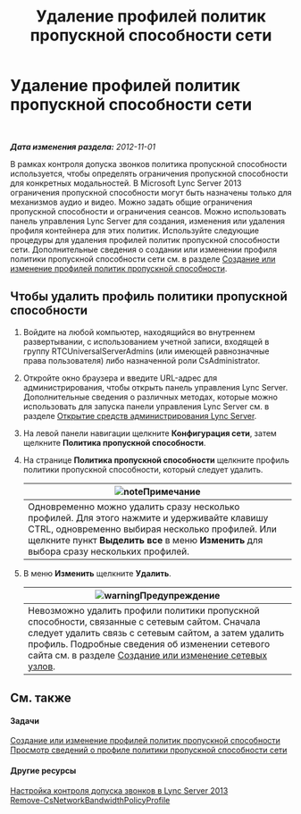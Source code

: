 ﻿---
title: Удаление профилей политик пропускной способности сети
TOCTitle: Удаление профилей политик пропускной способности сети
ms:assetid: 4d6beda8-6aa5-4d5e-8a07-363598f0e0c8
ms:mtpsurl: https://technet.microsoft.com/ru-ru/library/JJ688050(v=OCS.15)
ms:contentKeyID: 49887984
ms.date: 05/19/2016
mtps_version: v=OCS.15
ms.translationtype: HT
---

# Удаление профилей политик пропускной способности сети

 

_**Дата изменения раздела:** 2012-11-01_

В рамках контроля допуска звонков политика пропускной способности используется, чтобы определять ограничения пропускной способности для конкретных модальностей. В Microsoft Lync Server 2013 ограничения пропускной способности могут быть назначены только для механизмов аудио и видео. Можно задать общие ограничения пропускной способности и ограничения сеансов. Можно использовать панель управления Lync Server для создания, изменения или удаления профиля контейнера для этих политик. Используйте следующие процедуры для удаления профилей политик пропускной способности сети. Дополнительные сведения о создании или изменении профиля политики пропускной способности сети см. в разделе [Создание или изменение профилей политик пропускной способности](lync-server-2013-creating-or-modifying-bandwidth-policy-profiles.md).

## Чтобы удалить профиль политики пропускной способности

1.  Войдите на любой компьютер, находящийся во внутреннем развертывании, с использованием учетной записи, входящей в группу RTCUniversalServerAdmins (или имеющей равнозначные права пользователя) либо назначенной роли CsAdministrator.

2.  Откройте окно браузера и введите URL-адрес для администрирования, чтобы открыть панель управления Lync Server. Дополнительные сведения о различных методах, которые можно использовать для запуска панели управления Lync Server см. в разделе [Открытие средств администрирования Lync Server](lync-server-2013-open-lync-server-administrative-tools.md).

3.  На левой панели навигации щелкните **Конфигурация сети**, затем щелкните **Политика пропускной способности**.

4.  На странице **Политика пропускной способности** щелкните профиль политики пропускной способности, который следует удалить.
    
    <table>
    <thead>
    <tr class="header">
    <th><img src="images/Gg398412.note(OCS.15).gif" title="note" alt="note" />Примечание</th>
    </tr>
    </thead>
    <tbody>
    <tr class="odd">
    <td>Одновременно можно удалить сразу несколько профилей. Для этого нажмите и удерживайте клавишу CTRL, одновременно выбирая несколько профилей. Или щелкните пункт <strong>Выделить все</strong> в меню <strong>Изменить</strong> для выбора сразу нескольких профилей.</td>
    </tr>
    </tbody>
    </table>


5.  В меню **Изменить** щелкните **Удалить**.
    
    <table>
    <thead>
    <tr class="header">
    <th><img src="images/Gg412910.warning(OCS.15).gif" title="warning" alt="warning" />Предупреждение</th>
    </tr>
    </thead>
    <tbody>
    <tr class="odd">
    <td>Невозможно удалить профили политики пропускной способности, связанные с сетевым сайтом. Сначала следует удалить связь с сетевым сайтом, а затем удалить профиль. Подробные сведения об изменении сетевого сайта см. в разделе <a href="lync-server-2013-creating-or-modifying-network-sites.md">Создание или изменение сетевых узлов</a>.</td>
    </tr>
    </tbody>
    </table>


## См. также

#### Задачи

[Создание или изменение профилей политик пропускной способности](lync-server-2013-creating-or-modifying-bandwidth-policy-profiles.md)  
[Просмотр сведений о профиле политики пропускной способности сети](lync-server-2013-viewing-network-bandwidth-policy-profile-information.md)  

#### Другие ресурсы

[Настройка контроля допуска звонков в Lync Server 2013](lync-server-2013-configure-call-admission-control.md)  
[Remove-CsNetworkBandwidthPolicyProfile](https://docs.microsoft.com/en-us/powershell/module/skype/Remove-CsNetworkBandwidthPolicyProfile)

